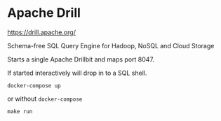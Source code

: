 Apache Drill
============

https://drill.apache.org/

Schema-free SQL Query Engine for Hadoop, NoSQL and Cloud Storage

Starts a single Apache Drillbit and maps port 8047.

If started interactively will drop in to a SQL shell.

```
docker-compose up
```

or without `docker-compose`

```
make run
```
